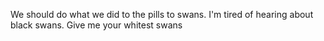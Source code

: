 We should do what we did to the pills to swans. I'm tired of hearing about black swans. Give me your whitest swans

